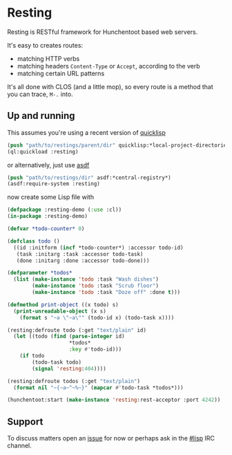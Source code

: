Resting
=======

Resting is RESTful framework for Hunchentoot based web servers.

It's easy to creates routes:

* matching HTTP verbs
* matching headers `Content-Type` or `Accept`, according to the verb
* matching certain URL patterns

It's all done with CLOS (and a little mop), so every route is a method
that you can trace, `M-.` into.

Up and running
--------------

This assumes you're using a recent version of [quicklisp][quicklisp]

```lisp
(push "path/to/restings/parent/dir" quicklisp:*local-project-directories*)
(ql:quickload :resting)
```

or alternatively, just use [asdf][asdf]

```lisp
(push "path/to/restings/dir" asdf:*central-registry*)
(asdf:require-system :resting)
```

now create some Lisp file with

```lisp
(defpackage :resting-demo (:use :cl))
(in-package :resting-demo)

(defvar *todo-counter* 0)

(defclass todo ()
  ((id :initform (incf *todo-counter*) :accessor todo-id)
   (task :initarg :task :accessor todo-task)
   (done :initarg :done :accessor todo-done)))

(defparameter *todos* 
  (list (make-instance 'todo :task "Wash dishes")
        (make-instance 'todo :task "Scrub floor")
        (make-instance 'todo :task "Doze off" :done t)))

(defmethod print-object ((x todo) s)
  (print-unreadable-object (x s)
    (format s "~a \"~a\"" (todo-id x) (todo-task x))))

(resting:defroute todo (:get "text/plain" id)
  (let ((todo (find (parse-integer id)
                    *todos*
                    :key #'todo-id)))
    (if todo
        (todo-task todo)
        (signal 'resting:404))))

(resting:defroute todos (:get "text/plain")
  (format nil "~{~a~^~%~}" (mapcar #'todo-task *todos*)))

(hunchentoot:start (make-instance 'resting:rest-acceptor :port 4242))
```

Support
-------

To discuss matters open an [issue][issues] for now or perhaps ask in
the [#lisp][sharp-lisp] IRC channel.


[quicklisp]: http://quicklisp.org
[asdf]: http://common-lisp.net/project/asdf/
[sharp-lisp]: irc://irc.freenode.net/#lisp
[issues]: https://github.com/capitaomorte/resting/issues
